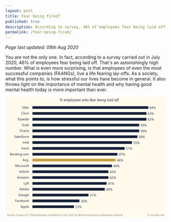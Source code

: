 ```yaml
---
layout: post
title: Fear being fired?
published: true
description: According to survey, 46% of employees fear being laid off. This throws light on the importance of mental health.
permalink: /fear-being-fired/
---
```


*Page last updated: 09th Aug 2020* 

You are not the only one. In fact, according to a survey carried out in July 2020, 46% of employees fear being laid off. That's an astonishingly high number. What is even more surprising, is that employees of even the most successful companies (FAANGs), live a life fearing lay-offs. As a society, what this points to, is how stressful our lives have become in general. It also throws light on the importance of mental health and why having good mental health today is more important than ever.

![% employees who fear being laid off](/assets/img/Pct-employees-who-fear-being-laid-off.png)

